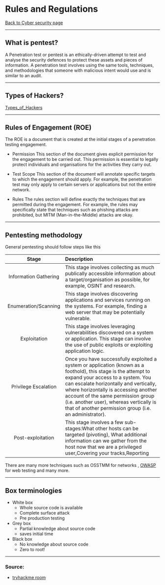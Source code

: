 # Rules and Regulations
[Back to Cyber security page](./index.md)

---

## What is pentest?
A Penetration test or pentest is an ethically-driven attempt to test and analyse the security defences to protect these assets and pieces of information. A penetration test involves using the same tools, techniques, and methodologies that someone with malicious intent would use and is similar to an audit.

---

## Types of Hackers?
[Types_of_Hackers](Types_of_Hackers.md)

---

## Rules of Engagement (ROE)
The ROE is a document that is created at the initial stages of a penetration testing engagement.
- Permission
This section of the document gives explicit permission for the engagement to be carried out. This permission is essential to legally protect individuals and organisations for the activities they carry out.

- Test Scope
This section of the document will annotate specific targets to which the engagement should apply. For example, the penetration test may only apply to certain servers or applications but not the entire network.

- Rules
The rules section will define exactly the techniques that are permitted during the engagement. For example, the rules may specifically state that techniques such as phishing attacks are prohibited, but MITM (Man-in-the-Middle) attacks are okay.

---

## Pentesting methodology
General pentesting should follow steps like this

| Stage |Description |
|:-:|:--|
|Information Gathering|This stage involves collecting as much publically accessible information about a target/organisation as possible, for example, OSINT and research.|
|Enumeration/Scanning|This stage involves discovering applications and services running on the systems. For example, finding a web server that may be potentially vulnerable.|
|Exploitation|This stage involves leveraging vulnerabilities discovered on a system or application. This stage can involve the use of public exploits or exploiting application logic.|
|Privilege Escalation|Once you have successfully exploited a system or application (known as a foothold), this stage is the attempt to expand your access to a system. You can escalate horizontally and vertically, where horizontally is accessing another account of the same permission group (i.e. another user), whereas vertically is that of another permission group (i.e. an administrator).|
|Post-exploitation|This stage involves a few sub-stages:What other hosts can be targeted (pivoting), What additional information can we gather from the host now that we are a privileged user,Covering your tracks,Reporting|

There are many more techniques such as OSSTMM for networks , [OWASP](OWASP.md) for web testing and many more.

---

## Box terminologies
- White box
	- Whole source code is available
	- Complete surface attack
	- Pre production testing
- Grey box
	- Partial knowledge about source code
	- saves initial time
- Black box
	- No knowledge about source code
	- Zero to root!

---

### Source:
- [tryhackme room](https://tryhackme.com/room/pentestingfundamentals)